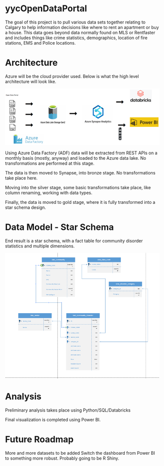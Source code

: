 # yycOpenDataPortal
The goal of this project is to pull various data sets together relating to Calgary to help information decisions like where to rent an apartment or buy a house. This data goes beyond data normally found on MLS or Rentfaster and includes things like crime statistics, demographics, location of fire stations, EMS and Police locations.

# Architecture
Azure will be the cloud provider used. Below is what the high level architecture will look like.

![arch](https://github.com/chrisselig/yycOpenDataPortal/blob/main/00_Architecture/high%20level%20architecture.png)

Using Azure Data Factory (ADF) data will be extracted from REST APIs on a monthly basis (mostly, anyway) and loaded to the Azure data lake. No transformations are performed at this stage.

The data is then moved to Synapse, into bronze stage. No transformations take place here.

Moving into the silver stage, some basic transformations take place, like column renaming, working with data types.

Finally, the data is moved to gold stage, where it is fully transformed into a star schema design.

# Data Model - Star Schema

End result is a star schema, with a fact table for community disorder statistics and multiple dimensions.

![starschema](https://github.com/chrisselig/yycOpenDataPortal/blob/main/00_data_modeling/star_schema.png)

# Analysis

Preliminary analysis takes place using Python/SQL/Databricks

Final visualization is completed using Power BI.


# Future Roadmap
More and more datasets to be added
Switch the dashboard from Power BI to something more robust. Probably going to be R Shiny.
